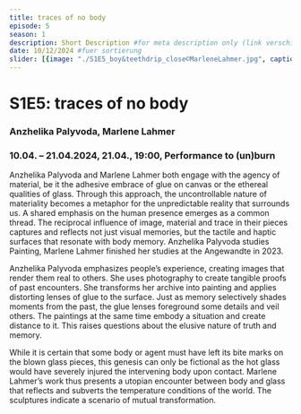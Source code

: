 ```yaml
---
title: traces of no body
episode: 5
season: 1
description: Short Description #for meta description only (link verschicken etc. nicht auf der seite zu sehen)
date: 10/12/2024 #fuer sortierung
slider: [{image: "./S1E5_boy&teethdrip_close©MarleneLahmer.jpg", caption: "Backwall"}, {image: "./S1E5_backwall©MarleneLahmer.jpg", caption: "Body and Teeth"}, {image: "./S1E5_frontal©MarleneLahmer.jpg", caption: "Frontal"}, {image: "./S1E5_roomview_behind©MarleneLahmer.jpg", caption: "Roomview"}, {image: "./S1E5_snake_level©MarleneLahmer.jpg", caption: "Snake"},]
---
```


# S1E5: traces of no body
### Anzhelika Palyvoda, Marlene Lahmer
### 10.04. – 21.04.2024, 21.04., 19:00, Performance to (un)burn

Anzhelika Palyvoda and Marlene Lahmer both engage with the agency of material, be it the adhesive embrace of glue on canvas or the ethereal qualities of glass. Through this approach, the uncontrollable nature of materiality becomes a metaphor for the unpredictable reality that surrounds us. A shared emphasis on the human presence emerges as a common thread. The reciprocal influence of image, material and trace in their pieces captures and reflects not just visual memories, but the tactile and haptic surfaces that resonate with body memory. Anzhelika Palyvoda studies Painting, Marlene Lahmer finished her studies at the Angewandte in 2023.

Anzhelika Palyvoda emphasizes people’s experience, creating images that render them real to others. She uses photography to create tangible proofs of past encounters. She transforms her archive into painting and applies distorting lenses of glue to the surface. Just as memory selectively shades moments from the past, the glue lenses foreground some details and veil others. The paintings at the same time embody a situation and create distance to it. This raises questions about the elusive nature of truth and memory. 

While it is certain that some body or agent must have left its bite marks on the blown glass pieces, this genesis can only be fictional as the hot glass would have severely injured the intervening body upon contact. Marlene Lahmer’s work thus presents a utopian encounter between body and glass that reflects and subverts the temperature conditions of the world. The sculptures indicate a scenario of mutual transformation.